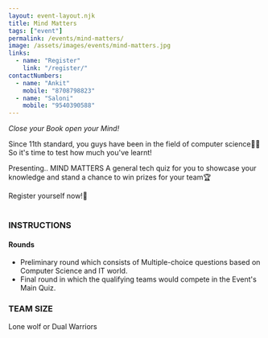 ```yaml
---
layout: event-layout.njk
title: Mind Matters
tags: ["event"]
permalink: /events/mind-matters/
image: /assets/images/events/mind-matters.jpg
links:
  - name: "Register"
    link: "/register/"
contactNumbers:
  - name: "Ankit"
    mobile: "8708798823"
  - name: "Saloni"
    mobile: "9540390588"
---
```


_Close your Book open your Mind!_</br>


Since 11th standard, you guys have been in the field of computer science🧑‍💻
So it's time to test how much you've learnt!

Presenting.. MIND MATTERS
A general tech quiz for you to showcase your knowledge and stand a chance to win prizes for your team🏆

Register yourself now!🥳
</br>
</br>

### INSTRUCTIONS

#### Rounds

- Preliminary round which consists of Multiple-choice questions based on Computer
  Science and IT world.
- Final round in which the qualifying teams would compete in the Event's Main Quiz.

### TEAM SIZE

Lone wolf or Dual Warriors
